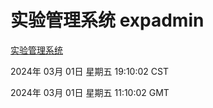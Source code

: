 # 实验管理系统 expadmin
[实验管理系统](http://:56808/expadmin-782313d2-e1b1-4ea7-932e-3a55e6a1a4d0/)

2024年 03月 01日 星期五 19:10:02 CST

2024年 03月 01日 星期五 11:10:02 GMT
